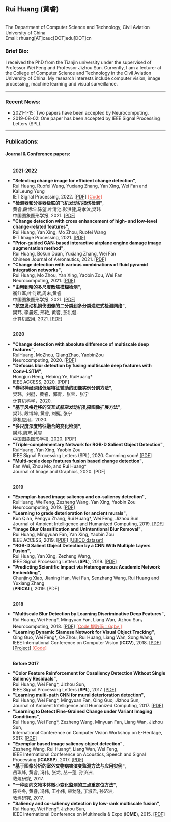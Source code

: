 <html>
<head>
<meta charset="gbk"><!--utf-8-->
<meta http-equiv="X-UA-Compatible" content="chrome=1">

<link rel="stylesheet" href="stylesheets/styles.css">
<link rel="stylesheet" href="stylesheets/pygment_trac.css">
<meta name="viewport" content="width=device-width">
</head>
<body>
<div class="wrapper">


<section>

<h1> Rui Huang (黄睿) </h1>   

<p>
<strong> </strong><br>
The Department of Computer Science and Technology, Civil Aviation University of China<br>
Email: rhuang[AT]cauc[DOT]edu[DOT]cn </p>
<!--
<h4>
	<a href="#biography-page">[<ud>Brief Bio</ud>]</a> -
	<a href="#new-page">[<ud>Recent News</ud>]</a> -
	<a href="#data-page">[<ud>Challenges</ud>]</a> -
	<a href="#Project-page">[<ud>Projects</ud>]</a> -
	<a href="#Paper-pages">[<ud>Publications</ud>]</a> 
</h4>
<hr />
-->

<!-- <p>
<font color="#E74C3C"><strong>Position Opening:</strong></font>  <a href="http://www.inceptioniai.org" target="_blank">Inception Institute of Artificial Intelligence (<strong>IIAI</strong>)</a> is now recruiting <strong>Internship/Scientist/Engineer</strong> in Computer Vision, Deep Learning and Medical Image Analysis. 
Welcome to send me your detailed resume!
<br>

</p>
<hr /> -->

<h3>
<a id="biography-page" class="anchor" href="#biography-page" aria-hidden="true"><span class="octicon octicon-link"></span></a>Brief Bio: </h3>  

<p>I received the PhD from the Tianjin university under the supervised of Professor Wei Feng and Professor Jizhou Sun. Currently, I am a lecturer at the College of Computer Science and Technology in the Civil Aviation University of China.   My research interests include computer vision, image processing, machine learning and visual surveillance.</p>



<hr />

<h3>
<a id="new-page" class="anchor" href="#new-page" aria-hidden="true"><span class="octicon octicon-link"></span></a>Recent News:</h3>

<ul>
<li>2021-1-15: Two papers have been accepted by Neurocomputing.</li>
<li>2019-08-02: One paper has been accepted by IEEE Signal Processing Letters (SPL).</li>

</ul>

<hr />



<h3>
<a id="Paper-pages" class="anchor" href="#Paper-pages" aria-hidden="true"><span class="octicon octicon-link"></span></a>Publications: </h3>


<h4><ud>Journal & Conference papers:</ud></h4>

<ul>

<br><strong>2021-2022</strong>
<li>
<strong>"Selecting change image for efficient change detection"</strong>, <br> 
Rui Huang, Ruofei Wang, Yuxiang Zhang, Yan Xing, Wei Fan and KaiLeung Yung <br>
IET Signal Processing, 2022.
<a href="" target="_blank">[PDF]</a>
<a href="https://github.com/rfww/EfficientChangeDetection.git" target="_blank"><font color="#E74C3C">[Code]</font></a></li>
</li>

<li>
<strong>"检测器和分类器级联的飞机发动机损伤检测"</strong>, <br> 
黄睿,段博坤,陈望,叶清池,彭洪健,马孝汶,樊玮<br>
中国图象图形学报, 2021.
<a href="http://www.cjig.cn/jig/ch/reader/view_abstract.aspx?flag=2&file_no=202108120000004" target="_blank">[PDF]</a>
</li>

<li>
<strong>"Change detection with cross enhancement of high- and low-level change-related features"</strong>, <br> 
Rui Huang, Yan Xing, Mo Zhou, Ruofei Wang <br>
IET Image Processing, 2021.
<a href="https://ietresearch.onlinelibrary.wiley.com/doi/10.1049/ipr2.12334" target="_blank">[PDF]</a>
</li>
	
<li>
<strong>"Prior-guided GAN-based interactive airplane engine damage image augmentation method"</strong>, <br> 
Rui Huang, Bokun Duan, Yuxiang Zhang, Wei Fan <br>
Chinese Journal of Aeronautics, 2021.
<a href="https://www.sciencedirect.com/science/article/pii/S1000936121004283" target="_blank">[PDF]</a>
</li>

<li>
<strong>"Change detection with various combinations of fluid pyramid integration networks"</strong>, <br> 
Rui Huang, Mo Zhou, Yan Xing, Yaobin Zou, Wei Fan <br>
Neurocomputing, 2021.
<a href="https://www.sciencedirect.com/science/article/abs/pii/S0925231221000515" target="_blank">[PDF]</a>
</li>
	
	
<li>
<strong>"由粗到精的多尺度散焦模糊检测"</strong>, <br> 
衡红军,叶何斌,周末,黄睿<br>
中国图象图形学报, 2021.
<a href="http://www.cjig.cn/jig/ch/reader/view_abstract.aspx?file_no=20210309&flag=1" target="_blank">[PDF]</a>
</li>

<li>
<strong>"航空发动机损伤图像的二分类到多分类递进式检测网络"</strong>, <br> 
樊玮, 李晨炫, 邢艳, 黄睿, 彭洪健.<br>
计算机应用, 2021.
<a href="http://www.cjig.cn/jig/ch/reader/view_abstract.aspx?file_no=20210309&flag=1" target="_blank">[PDF]</a>
</li>

	
	
	
<br><strong>2020</strong>
	
	
<li>
<strong>"Change detection with absolute difference of multiscale deep features"</strong>, <br> 
RuiHuang, MoZhou, QiangZhao, YaobinZou<br>
Neurocomputing, 2020.
<a href="https://www.sciencedirect.com/science/article/abs/pii/S092523122031290X" target="_blank">[PDF]</a>
</li>
	
	
<li>
<strong>"Defocus blur detection by fusing multiscale deep features with Conv-LSTM"</strong>, <br> 
Hongjun Heng, Hebing Ye, RuiHuang*<br>
IEEE ACCESS, 2020.
<a href="https://ieeexplore.ieee.org/document/9097895" target="_blank">[PDF]</a>
</li>


<li>
<strong>"卷积神经网络低层特征辅助的图像实例分割方法"</strong>, <br> 
樊玮，刘挺，黄睿，郭青，张宝，张宁 <br>
   计算机科学，2020.
<!--<a href="https://www.sciencedirect.com/science/article/pii/S0925231219312718?dgcid=rss_sd_all" target="_blank">[PDF]</a> -->
</li>

<li>
<strong>"基于风格迁移的交互式航空发动机孔探图像扩展方法"</strong>, <br> 
樊玮, 段博坤, 黄睿, 刘挺, 张宁 <br>
   算机应用，2020.
<!--<a href="http://www.joca.cn/CN/abstract/abstract24173.shtml" target="_blank">[PDF]</a> -->
</li>

	
<li>
<strong>"多尺度深度特征融合的变化检测"</strong>, <br> 
樊玮,周末,黄睿 <br>
中国图象图形学报, 2020.
<a href="http://www.cjig.cn/jig/ch/reader/view_abstract.aspx?file_no=20200403&flag=1" target="_blank">[PDF]</a>
</li>

<li>
<strong>"Triple-complementary Network for RGB-D Salient Object Detection"</strong>, <br> 
RuiHuang, Yan Xing, Yaobin Zou <br>
IEEE Signal Processing Letters (SPL), 2020. Comming soon!
<a href="https://ieeexplore.ieee.org/document/9076277" target="_blank">[PDF]</a>
</li>

<li>
<strong>"Multi-scale deep features fusion based change detection"</strong>, <br> 
Fan Wei, Zhou Mo, and Rui Huang*  <br>
 Journal of Image and Graphics, 2020. 
[PDF]</a> 
</li>


<br><strong>2019</strong>
<li>
<strong>"Exemplar-based image saliency and co-saliency detection"</strong>, <br> 
RuiHuang, WeiFeng, Zezheng Wang, Yan Xing, Yaobin Zou <br>
Neurocomputing, 2019. 
<a href="https://www.sciencedirect.com/science/article/pii/S0925231219312718?dgcid=rss_sd_all" target="_blank">[PDF]</a> 
</li>


<li>
<strong>"Learning to grade deterioration for ancient murals"</strong>, <br> 
Kun Qian, Pengyu Zhang, Rui Huang*, Wei Feng, Jizhou Sun <br>
Journal of Ambient Intelligence and Humanized Computing, 2019. 
<a href="http://link.springer.com/article/10.1007/s12652-019-01487-9" target="_blank">[PDF]</a> 
</li>
	
	
	
<li>
<strong>"Image Blur Classification and Unintentional Blur Removal"</strong>, <br> 
Rui Huang, Mingyuan Fan, Yan Xing, Yaobin Zou <br>
IEEE ACCESS, 2019. 
<a href="https://ieeexplore.ieee.org/document/8782107" target="_blank">[PDF]</a> 
<a href="https://pan.baidu.com/s/1MjuIp-kA-fGr9hrqmRBWkg" target="_blank">[UBICD dataset]</a>
</li>

<li> 
<strong>"RGB-D Salient Object Detection by a CNN With Multiple Layers Fusion"</strong>, <br>
Rui Huang, Yan Xing, Zezheng Wang,<br>	
IEEE Signal Processing Letters (<strong>SPL</strong>), 2019.  
<a href="https://ieeexplore.ieee.org/document/8638984" target="_blank">[PDF]</a> 
</li>

<li>
<strong>"Predicting Scientific Impact via Heterogeneous Academic Network Embedding"</strong>, <br> 
Chunjing Xiao, Jianing Han, Wei Fan, Senzhang Wang, Rui Huang and Yuxiang Zhang  <br>
 (<strong>PRICAI </strong>), 2019. 
[PDF]</a> 
</li>


<br><strong>2018</strong>
<li> 
<strong>"Multiscale Blur Detection by Learning Discriminative Deep Features"</strong>, <br>
Rui Huang, Wei Feng*, Mingyuan Fan, Liang Wan, Jizhou Sun，<br>	
Neurocomputing, 2018.  
<a href="https://www.sciencedirect.com/science/article/pii/S0925231218300602" target="_blank">[PDF]</a> 
<a href="https://pan.baidu.com/s/1SmpgGOuqJxWLTGd2j4r8OQ" target="_blank"><font color="#E74C3C">[Code 提取码：6qby ]</font></a></li>


<li>
<strong>"Learning Dynamic Siamese Network for Visual Object Tracking"</strong>, <br> 
Qing Guo, Wei Feng*, Ce Zhou, <ud>Rui Huang</ud>, Liang Wan, Song Wang,  <br>
IEEE International Conference on Computer Vision (<strong>ICCV</strong>), 2018. 
<a href="http://openaccess.thecvf.com/content_ICCV_2017/papers/Guo_Learning_Dynamic_Siamese_ICCV_2017_paper.pdf" target="_blank">[PDF]</a> 
<a href="https://github.com/tsingqguo/DSiam" target="_blank">[Project]</a>
<a href="https://github.com/tsingqguo/DSiam" target="_blank"><font color="#E74C3C">[Code]</font></a>
</li>


<br><strong>Before 2017</strong>
<li>
<strong>"Color Feature Reinforcement for Cosaliency Detection Without Single Saliency Residuals"</strong>, <br> 
Rui Huang, Wei Feng*, Jizhou Sun, <br>
IEEE Signal Processing Letters (<strong>SPL</strong>), 2017. 
<a href="https://www.researchgate.net/publication/314437340_Color_Feature_Reinforcement_for_Co-Saliency_Detection_without_Single_Saliency_Residuals" target="_blank">[PDF]</a> 
</li>


<li>
<strong>"Learning multi-path CNN for mural deterioration detection"</strong>, <br> 
Rui Huang, Wei Feng*, Mingyuan Fan, Qing Guo, Jizhou Sun, <br>
Journal of Ambient Intelligence and Humanized Computing, 2017. 
<a href="https://link.springer.com/article/10.1007%2Fs12652-017-0656-4" target="_blank">[PDF]</a> 
</li>

<li> 
<strong>"Learning to Detect Fine-Grained Change under Variant Imaging Conditions"</strong>, <br>
Rui Huang, Wei Feng*, Zezheng Wang, Minyuan Fan, Liang Wan, Jizhou Sun, <br>	
International Conference on Computer Vision Workshop on E-Heritage, 2017.  
<a href="http://openaccess.thecvf.com/content_ICCV_2017_workshops/papers/w42/Huang_Learning_to_Detect_ICCV_2017_paper.pdf" target="_blank">[PDF]</a> </li>


<li>
<strong>"Exemplar based image saliency object detection"</strong>, <br> 
Zezheng Wang, <ud>Rui Huang*</ud>, Liang Wan, Wei Feng,  <br>
IEEE International Conference on Acoustics, Speech and Signal Processing (<strong>ICASSP</strong>), 2017. 
<a href="https://www.researchgate.net/publication/312146344_Exemplar_based_Image_Salient_Object_Detection" target="_blank">[PDF]</a> 
</li>



<li>
<strong>"基于图像分析的室外文物病害演变监测方法与应用实例"</strong>, <br> 
岳琪峰, 黄睿, 冯伟, 张龙, 丛一蓬, 孙济洲,   <br>
敦煌研究, 2017. 

</li>


<li>
<strong>"一种面向文物本体微小变化监测的三点重定位方法"</strong>, <br> 
陈冬冬, 黄睿, 冯伟, 王小伟, 柴勃隆, 丁淑君, 孙济洲,   <br>
敦煌研究, 2017. 

</li>



<li> 
<strong>"Saliency and co-saliency detection by low-rank multiscale fusion"</strong>, <br>
Rui Huang, Wei Feng*, Jizhou Sun,<br>	
IEEE International Conference on Multimedia & Expo (<strong>ICME</strong>), 2015.  
<a href="https://www.researchgate.net/publication/273766216_Saliency_and_Co-Saliency_Detection_by_Low-Rank_Multiscale_Fusion" target="_blank">[PDF]</a> 
</li>

</ul>

</section>

</div>
</body>
</html>
